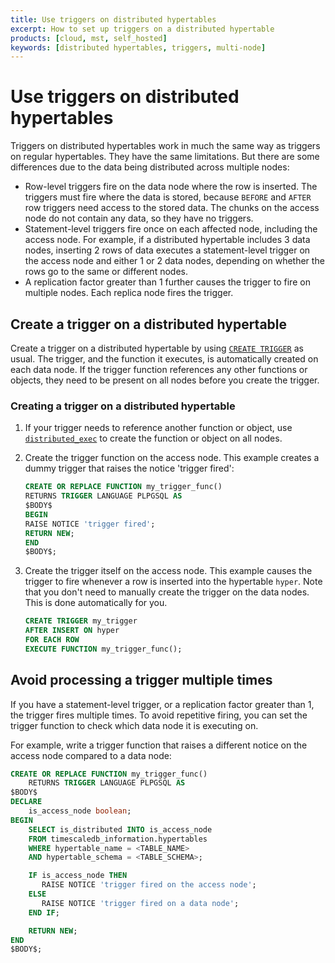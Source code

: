 ```yaml
---
title: Use triggers on distributed hypertables
excerpt: How to set up triggers on a distributed hypertable
products: [cloud, mst, self_hosted]
keywords: [distributed hypertables, triggers, multi-node]
---
```


# Use triggers on distributed hypertables

Triggers on distributed hypertables work in much the same way as triggers on
regular hypertables. They have the same limitations. But there are some
differences due to the data being distributed across multiple nodes:

*   Row-level triggers fire on the data node where the row is inserted. The
    triggers must fire where the data is stored, because `BEFORE` and `AFTER`
    row triggers need access to the stored data. The chunks on the access node
    do not contain any data, so they have no triggers.
*   Statement-level triggers fire once on each affected node, including the
    access node. For example, if a distributed hypertable includes 3 data nodes,
    inserting 2 rows of data executes a statement-level trigger on the access
    node and either 1 or 2 data nodes, depending on whether the rows go to the
    same or different nodes.
*   A replication factor greater than 1 further causes
    the trigger to fire on multiple nodes. Each replica node fires the trigger.

## Create a trigger on a distributed hypertable

Create a trigger on a distributed hypertable by using [`CREATE
TRIGGER`][create-trigger] as usual. The trigger, and the function it executes,
is automatically created on each data node. If the trigger function references
any other functions or objects, they need to be present on all nodes before you
create the trigger.

<Procedure>

### Creating a trigger on a distributed hypertable

1.  If your trigger needs to reference another function or object, use
    [`distributed_exec`][distributed_exec] to create the function or object on
    all nodes.
1.  Create the trigger function on the access node. This example creates a dummy
    trigger that raises the notice 'trigger fired':

    ```sql
    CREATE OR REPLACE FUNCTION my_trigger_func()
    RETURNS TRIGGER LANGUAGE PLPGSQL AS
    $BODY$
    BEGIN
    RAISE NOTICE 'trigger fired';
    RETURN NEW;
    END
    $BODY$;
    ```

1.  Create the trigger itself on the access node. This example causes the
    trigger to fire whenever a row is inserted into the hypertable `hyper`. Note
    that you don't need to manually create the trigger on the data nodes. This is
    done automatically for you.

    ```sql
    CREATE TRIGGER my_trigger
    AFTER INSERT ON hyper
    FOR EACH ROW
    EXECUTE FUNCTION my_trigger_func();
    ```

</Procedure>

## Avoid processing a trigger multiple times

If you have a statement-level trigger, or a replication factor greater than 1,
the trigger fires multiple times. To avoid repetitive firing, you can set the
trigger function to check which data node it is executing on.

For example, write a trigger function that raises a different notice on the
access node compared to a data node:

```sql
CREATE OR REPLACE FUNCTION my_trigger_func()
    RETURNS TRIGGER LANGUAGE PLPGSQL AS
$BODY$
DECLARE
    is_access_node boolean;
BEGIN
    SELECT is_distributed INTO is_access_node
    FROM timescaledb_information.hypertables
    WHERE hypertable_name = <TABLE_NAME>
    AND hypertable_schema = <TABLE_SCHEMA>;

    IF is_access_node THEN
       RAISE NOTICE 'trigger fired on the access node';
    ELSE
       RAISE NOTICE 'trigger fired on a data node';
    END IF;

    RETURN NEW;
END
$BODY$;
```

[create-trigger]: https://www.postgresql.org/docs/current/sql-createtrigger.html
[distributed_exec]: /api/:currentVersion:/distributed-hypertables/distributed_exec/
